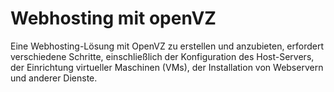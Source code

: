 # Webhosting mit openVZ
Eine Webhosting-Lösung mit OpenVZ zu erstellen und anzubieten, erfordert verschiedene
Schritte, einschließlich der Konfiguration des Host-Servers, der Einrichtung virtueller
Maschinen (VMs), der Installation von Webservern und anderer Dienste.
